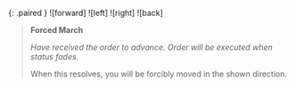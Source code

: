 {: .paired }
![forward]
![left]
![right]
![back]

> **Forced March**
>
> *Have received the order to advance. Order will be executed when status fades.*
>
> When this resolves, you will be forcibly moved in the shown direction.
